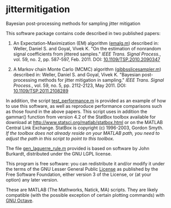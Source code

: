 # jittermitigation
Bayesian post-processing methods for sampling jitter mitigation

This software package contains code described in two published papers:

1. An Expectation-Maximization (EM) algorithm ([emalg.m](emalg.m)) described in: Weller, Daniel S. and Goyal, Vivek K. "On the estimation of nonrandom signal coefficients from jittered samples." *IEEE Trans. Signal Process.*, vol. 59, no. 2, pp. 587-597, Feb. 2011. DOI: [10.1109/TSP.2010.2090347](https://doi.org/10.1109/TSP.2010.2090347)

2. A Markov chain Monte Carlo (MCMC) algorithm ([gibbsslicesampler.m](gibbsslicesampler.m)) described in: Weller, Daniel S. and Goyal, Vivek K. "Bayesian post-processing methods for jitter mitigation in sampling." *IEEE Trans. Signal Process.*, vol. 59, no. 5, pp. 2112-2123, May 2011. DOI: [10.1109/TSP.2011.2108289](https://doi.org/10.1109/TSP.2011.2108289)

In addition, the script [test_performance.m](test_performance.m) is provided as an example of how to use this software, as well as reproduce performance comparisons such as those found in the above papers. This script uses in addition the gammar() function from version 4.2 of the StatBox toolbox available for download at http://www.statsci.org/matlab/statbox.html or on the MATLAB Central Link Exchange. StatBox is copyright (c) 1996-2003, Gordon Smyth. *If the toolbox does not already reside on your MATLAB path, you need to adjust the path in this script to point to this toolbox.*

The file [gen_laguerre_rule.m](gen_laguerre_rule.m) provided is based on software by John Burkardt, distributed under the GNU LGPL license.

This program is free software: you can redistribute it and/or modify it under the terms of the GNU Lesser General Public [License](LICENSE) as published by the Free Software Foundation, either version 3 of the License, or (at your option) any later version.

These are MATLAB (The Mathworks, Natick, MA) scripts. They are likely compatible (with the possible exception of certain plotting commands) with [GNU Octave](https://www.gnu.org/software/octave/).
